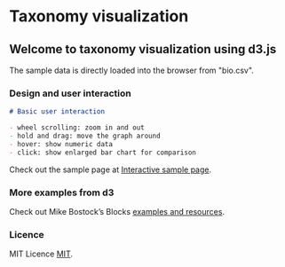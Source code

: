 # Taxonomy visualization

## Welcome to taxonomy visualization using d3.js

The sample data is directly loaded into the browser from "bio.csv".

### Design and user interaction

```markdown
# Basic user interaction

- wheel scrolling: zoom in and out
- hold and drag: move the graph around
- hover: show numeric data
- click: show enlarged bar chart for comparison
```

Check out the sample page at [Interactive sample page](https://liao0015.github.io/combined-d3-visualization/).

### More examples from d3

Check out Mike Bostock’s Blocks [examples and resources](https://bl.ocks.org/mbostock).

### Licence

MIT Licence [MIT](https://opensource.org/licenses/MIT).